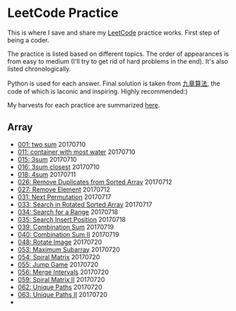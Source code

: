 # LeetCode Practice

This is where I save and share my [LeetCode](https://leetcode.com/) practice works. 
First step of being a coder.

The practice is listed based on different topics. 
The order of appearances is from easy to medium
(I'll try to get rid of hard problems in the end). 
It's also listed chronologically.

Python is used for each answer. Final solution is taken from [九章算法](http://www.jiuzhang.com/solution/), 
the code of which is laconic and inspiring. Highly recommended:)

My harvests for each practice are summarized [here](/summary.md).

## Array

- [001: two sum](/array/two_sum.md) 20170710
- [011: container with most water](/array/container_with_most_water.md) 20170710
- [015: 3sum](/array/3sum.md) 20170710
- [016: 3sum closest](/array/3sum_closest.md) 20170710
- [018: 4sum](/array/4sum.md) 20170711
- [026: Remove Duplicates from Sorted Array](/array/Remove_Duplicates_from_Sorted_Array.md) 20170712
- [027: Remove Element](/array/Remove_Element.md) 20170712
- [031: Next Permutation](/array/Next_Permutation.md) 20170717
- [033: Search in Rotated Sorted Array](/array/Search_in_Rotated_Sorted_Array.md) 20170717
- [034: Search for a Range](array/Search_for_a_Range.md) 20170718
- [035: Search Insert Position](array/Search_Insert_Position.md) 20170718
- [039: Combination Sum](/array/Combination_Sum.md) 20170719
- [040: Combination Sum II](/array/Combination_Sum_II.md) 20170719
- [048: Rotate Image](/array/Rotate_Image.md) 20170720
- [053: Maximum Subarray](/array/Maximum_Subarray.md) 20170720
- [054: Spiral Matrix](/array/Spiral_Matrix.md) 20170720
- [055: Jump Game](/array/Jump_Game.md) 20170720
- [056: Merge Intervals](/array/Merge_Intervals.md) 20170720
- [059: Spiral Matrix II](/array/Spiral_Matrix_II.md) 20170720
- [062: Unique Paths](/array/Unique_Paths.md) 20170720
- [063: Unique Paths II](array/Unique_Paths_II.md) 20170720
- 